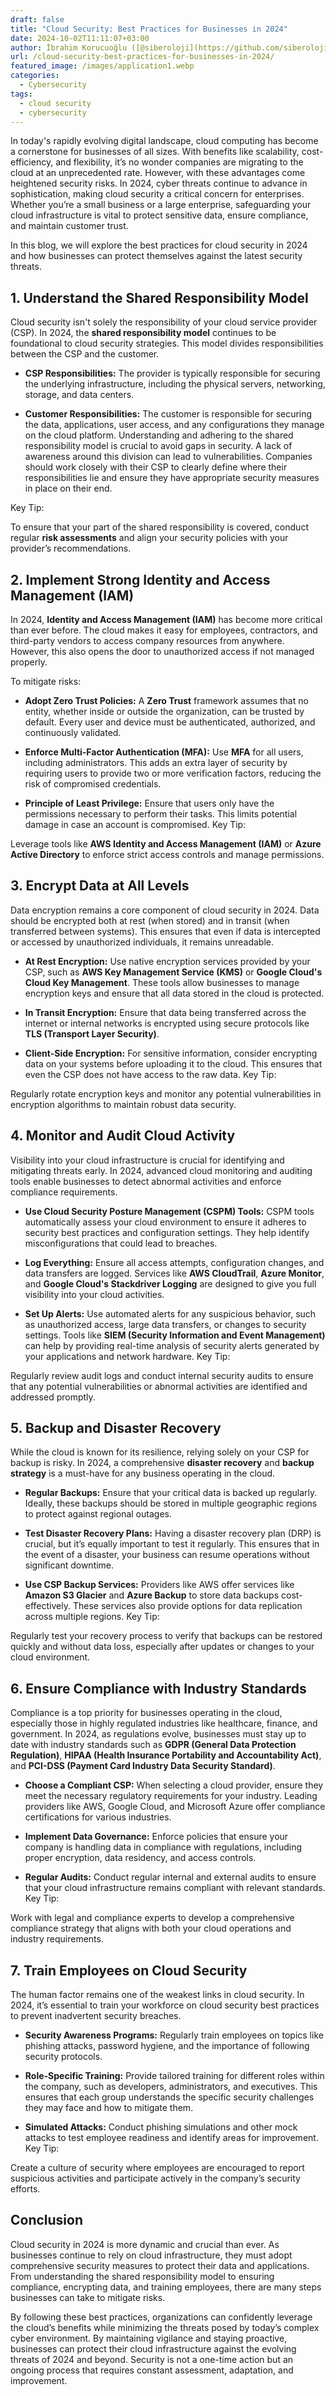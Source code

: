 ```yaml
---
draft: false
title: "Cloud Security: Best Practices for Businesses in 2024"
date: 2024-10-02T11:11:07+03:00
author: İbrahim Korucuoğlu ([@siberoloji](https://github.com/siberoloji))
url: /cloud-security-best-practices-for-businesses-in-2024/
featured_image: /images/application1.webp
categories:
  - Cybersecurity
tags:
  - cloud security
  - cybersecurity
---
```



In today's rapidly evolving digital landscape, cloud computing has become a cornerstone for businesses of all sizes. With benefits like scalability, cost-efficiency, and flexibility, it’s no wonder companies are migrating to the cloud at an unprecedented rate. However, with these advantages come heightened security risks. In 2024, cyber threats continue to advance in sophistication, making cloud security a critical concern for enterprises. Whether you’re a small business or a large enterprise, safeguarding your cloud infrastructure is vital to protect sensitive data, ensure compliance, and maintain customer trust.



In this blog, we will explore the best practices for cloud security in 2024 and how businesses can protect themselves against the latest security threats.



## 1. **Understand the Shared Responsibility Model**



Cloud security isn't solely the responsibility of your cloud service provider (CSP). In 2024, the **shared responsibility model** continues to be foundational to cloud security strategies. This model divides responsibilities between the CSP and the customer.


* **CSP Responsibilities:** The provider is typically responsible for securing the underlying infrastructure, including the physical servers, networking, storage, and data centers.

* **Customer Responsibilities:** The customer is responsible for securing the data, applications, user access, and any configurations they manage on the cloud platform.
Understanding and adhering to the shared responsibility model is crucial to avoid gaps in security. A lack of awareness around this division can lead to vulnerabilities. Companies should work closely with their CSP to clearly define where their responsibilities lie and ensure they have appropriate security measures in place on their end.



Key Tip:



To ensure that your part of the shared responsibility is covered, conduct regular **risk assessments** and align your security policies with your provider’s recommendations.



## 2. **Implement Strong Identity and Access Management (IAM)**



In 2024, **Identity and Access Management (IAM)** has become more critical than ever before. The cloud makes it easy for employees, contractors, and third-party vendors to access company resources from anywhere. However, this also opens the door to unauthorized access if not managed properly.



To mitigate risks:


* **Adopt Zero Trust Policies:** A **Zero Trust** framework assumes that no entity, whether inside or outside the organization, can be trusted by default. Every user and device must be authenticated, authorized, and continuously validated.

* **Enforce Multi-Factor Authentication (MFA):** Use **MFA** for all users, including administrators. This adds an extra layer of security by requiring users to provide two or more verification factors, reducing the risk of compromised credentials.

* **Principle of Least Privilege:** Ensure that users only have the permissions necessary to perform their tasks. This limits potential damage in case an account is compromised.
Key Tip:



Leverage tools like **AWS Identity and Access Management (IAM)** or **Azure Active Directory** to enforce strict access controls and manage permissions.



## 3. **Encrypt Data at All Levels**



Data encryption remains a core component of cloud security in 2024. Data should be encrypted both at rest (when stored) and in transit (when transferred between systems). This ensures that even if data is intercepted or accessed by unauthorized individuals, it remains unreadable.


* **At Rest Encryption:** Use native encryption services provided by your CSP, such as **AWS Key Management Service (KMS)** or **Google Cloud's Cloud Key Management**. These tools allow businesses to manage encryption keys and ensure that all data stored in the cloud is protected.

* **In Transit Encryption:** Ensure that data being transferred across the internet or internal networks is encrypted using secure protocols like **TLS (Transport Layer Security)**.

* **Client-Side Encryption:** For sensitive information, consider encrypting data on your systems before uploading it to the cloud. This ensures that even the CSP does not have access to the raw data.
Key Tip:



Regularly rotate encryption keys and monitor any potential vulnerabilities in encryption algorithms to maintain robust data security.



## 4. **Monitor and Audit Cloud Activity**



Visibility into your cloud infrastructure is crucial for identifying and mitigating threats early. In 2024, advanced cloud monitoring and auditing tools enable businesses to detect abnormal activities and enforce compliance requirements.


* **Use Cloud Security Posture Management (CSPM) Tools:** CSPM tools automatically assess your cloud environment to ensure it adheres to security best practices and configuration settings. They help identify misconfigurations that could lead to breaches.

* **Log Everything:** Ensure all access attempts, configuration changes, and data transfers are logged. Services like **AWS CloudTrail**, **Azure Monitor**, and **Google Cloud's Stackdriver Logging** are designed to give you full visibility into your cloud activities.

* **Set Up Alerts:** Use automated alerts for any suspicious behavior, such as unauthorized access, large data transfers, or changes to security settings. Tools like **SIEM (Security Information and Event Management)** can help by providing real-time analysis of security alerts generated by your applications and network hardware.
Key Tip:



Regularly review audit logs and conduct internal security audits to ensure that any potential vulnerabilities or abnormal activities are identified and addressed promptly.



## 5. **Backup and Disaster Recovery**



While the cloud is known for its resilience, relying solely on your CSP for backup is risky. In 2024, a comprehensive **disaster recovery** and **backup strategy** is a must-have for any business operating in the cloud.


* **Regular Backups:** Ensure that your critical data is backed up regularly. Ideally, these backups should be stored in multiple geographic regions to protect against regional outages.

* **Test Disaster Recovery Plans:** Having a disaster recovery plan (DRP) is crucial, but it’s equally important to test it regularly. This ensures that in the event of a disaster, your business can resume operations without significant downtime.

* **Use CSP Backup Services:** Providers like AWS offer services like **Amazon S3 Glacier** and **Azure Backup** to store data backups cost-effectively. These services also provide options for data replication across multiple regions.
Key Tip:



Regularly test your recovery process to verify that backups can be restored quickly and without data loss, especially after updates or changes to your cloud environment.



## 6. **Ensure Compliance with Industry Standards**



Compliance is a top priority for businesses operating in the cloud, especially those in highly regulated industries like healthcare, finance, and government. In 2024, as regulations evolve, businesses must stay up to date with industry standards such as **GDPR (General Data Protection Regulation)**, **HIPAA (Health Insurance Portability and Accountability Act)**, and **PCI-DSS (Payment Card Industry Data Security Standard)**.


* **Choose a Compliant CSP:** When selecting a cloud provider, ensure they meet the necessary regulatory requirements for your industry. Leading providers like AWS, Google Cloud, and Microsoft Azure offer compliance certifications for various industries.

* **Implement Data Governance:** Enforce policies that ensure your company is handling data in compliance with regulations, including proper encryption, data residency, and access controls.

* **Regular Audits:** Conduct regular internal and external audits to ensure that your cloud infrastructure remains compliant with relevant standards.
Key Tip:



Work with legal and compliance experts to develop a comprehensive compliance strategy that aligns with both your cloud operations and industry requirements.



## 7. **Train Employees on Cloud Security**



The human factor remains one of the weakest links in cloud security. In 2024, it’s essential to train your workforce on cloud security best practices to prevent inadvertent security breaches.


* **Security Awareness Programs:** Regularly train employees on topics like phishing attacks, password hygiene, and the importance of following security protocols.

* **Role-Specific Training:** Provide tailored training for different roles within the company, such as developers, administrators, and executives. This ensures that each group understands the specific security challenges they may face and how to mitigate them.

* **Simulated Attacks:** Conduct phishing simulations and other mock attacks to test employee readiness and identify areas for improvement.
Key Tip:



Create a culture of security where employees are encouraged to report suspicious activities and participate actively in the company’s security efforts.



## Conclusion



Cloud security in 2024 is more dynamic and crucial than ever. As businesses continue to rely on cloud infrastructure, they must adopt comprehensive security measures to protect their data and applications. From understanding the shared responsibility model to ensuring compliance, encrypting data, and training employees, there are many steps businesses can take to mitigate risks.



By following these best practices, organizations can confidently leverage the cloud’s benefits while minimizing the threats posed by today’s complex cyber environment.
By maintaining vigilance and staying proactive, businesses can protect their cloud infrastructure against the evolving threats of 2024 and beyond. Security is not a one-time action but an ongoing process that requires constant assessment, adaptation, and improvement.
